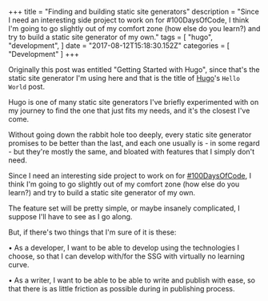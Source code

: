 +++
title = "Finding and building static site generators"
description = "Since I need an interesting side project to work on for #100DaysOfCode, I think I'm going to go slightly out of my comfort zone (how else do you learn?) and try to build a static site generator of my own."
tags = [
    "hugo",
    "development",
]
date = "2017-08-12T15:18:30.152Z"
categories = [
    "Development"
]
+++

Originally this post was entitled "Getting Started with Hugo", since that's the static site generator I'm using here and that is the title of [Hugo](http://gohugo.io/)'s `Hello World` post.

Hugo is one of many static site generators I've briefly experimented with on my journey to find the one that just fits my needs, and it's the closest I've come.

Without going down the rabbit hole too deeply, every static site generator promises to be better than the last, and each one usually is - in some regard - but they're mostly the same, and bloated with features that I simply don't need.

Since I need an interesting side project to work on for [#100DaysOfCode](https://github.com/jacobwarduk/100-days-of-code), I think I'm going to go slightly out of my comfort zone (how else do you learn?) and try to build a static site generator of my own.

The feature set will be pretty simple, or maybe insanely complicated, I suppose I'll have to see as I go along.

But, if there's two things that I'm sure of it is these:


 • As a developer, I want to be able to develop using the technologies I choose, so that I can develop with/for the SSG with virtually no learning curve. 

 • As a writer, I want to be able to be able to write and publish with ease, so that there is as little friction as possible during in publishing process.

